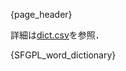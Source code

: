 {page_header}

詳細は[dict.csv](https://github.com/Eruhitsuji/SFGPL/blob/main/dict.csv)を参照．

{SFGPL_word_dictionary}
